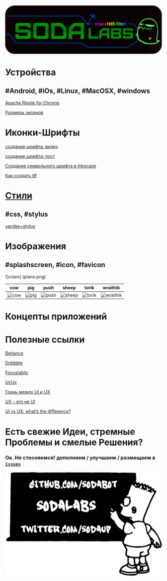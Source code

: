 ![](soda_logo2.png)
# Устройства 

## #Android, #iOs, #Linux, #MacOSX, #windows

[Apache Ripple for Chrome](https://chrome.google.com/webstore/detail/ripple-emulator-beta/geelfhphabnejjhdalkjhgipohgpdnoc)

[Размеры экранов](http://habrahabr.ru/post/169141/)

# Иконки-Шрифты 

[создание шрифта: видео](http://www.youtube.com/watch?v=_KX-e6sijGE)

[создание шрифта: пост](http://www.intridea.com/blog/2012/4/24/symbol-font)

[Создание символьного шрифта в Inkscape](http://ninniah.ru/sozdanie-simvolnogo-shrifta-v-inkscape.html)

[Как создать ttf](http://macnoob.ru/freewrite/kak-sozdat-ttf-shrift-iz-izobrageniy-fontographer/)




# [Стили](stylus)
## #css, #stylus

[yandex+stylus](http://habrahabr.ru/company/yandex/blog/169415/)

# Изображения 
## #splashscreen, #icon, #favicon

![criam] (plane.png)

|  cow |   pig   |   push  |  sheep  |  torik  | wraithik|
|-----|---------|---------|---------|---------|---------|
|![cow](https://cloud.githubusercontent.com/assets/3838734/3906124/016e129e-22f0-11e4-9881-0cd580b6ef77.png)     |![pig](https://cloud.githubusercontent.com/assets/3838734/3906126/017abd1e-22f0-11e4-9fa8-72fb4ab64bbe.png)|![push](https://cloud.githubusercontent.com/assets/3838734/3906125/0177b312-22f0-11e4-8d3b-66c523e1a5c8.png)|![sheep](https://cloud.githubusercontent.com/assets/3838734/3906122/01628d84-22f0-11e4-94b9-29238cd6c677.png)|![torik](https://cloud.githubusercontent.com/assets/3838734/3906123/016c7a06-22f0-11e4-8c10-9331103b3072.png)|![wraithik](https://cloud.githubusercontent.com/assets/3838734/3906121/015f4c3c-22f0-11e4-9d87-2071362645a6.png)| 



# Концепты приложений


# Полезные ссылки

[Behance](https://www.behance.net/)

[Dribbble](https://dribbble.com/)

[Focuslabllc](http://focuslabllc.com/)

[Ui/Ux](http://www.kasper.by/help/chto-takoe-ux-i-ui-dizain/)

[Грань между UI и UX](http://habrahabr.ru/post/190840/)

[UX – это не UI](http://www.cmsmagazine.ru/library/items/usability/ux-is-not-ui/)

[UI vs UX: what’s the difference?](http://www.webdesignerdepot.com/2012/06/ui-vs-ux-whats-the-difference/)









# Есть свежие Идеи, стремные Проблемы и смелые Решения? 
### Ок. Не стесняемся! дополняем / улучшаем / размещаем в [`issues`](https://github.com/soda-io/UI-UX/issues/new)



![](sodabart.png)
